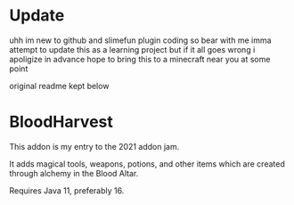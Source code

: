 # Update
uhh im new to github and slimefun plugin coding so bear with me
imma attempt to update this as a learning project but if it all goes wrong i apoligize in advance
hope to bring this to a minecraft near you at some point


original readme kept below

# BloodHarvest
This addon is my entry to the 2021 addon jam. 

It adds magical tools, weapons, potions, and other items which are created through alchemy in the Blood Altar.

Requires Java 11, preferably 16.
